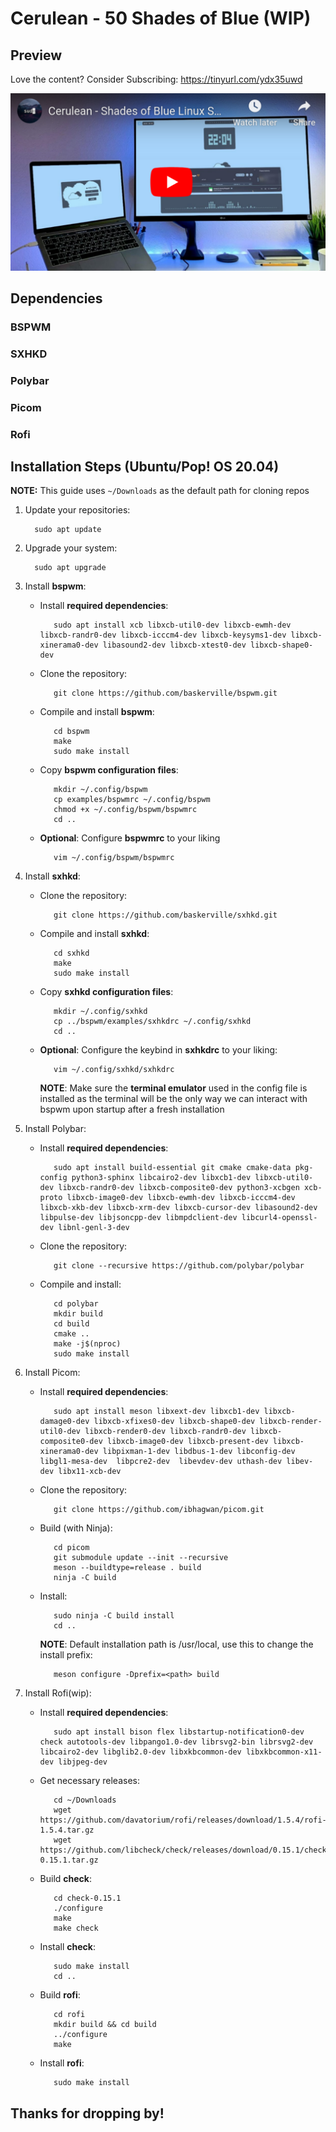 # Cerulean - 50 Shades of Blue (WIP)

## Preview
Love the content? Consider Subscribing: https://tinyurl.com/ydx35uwd

[![Cerulean - 50 Shades of Blue](https://raw.githubusercontent.com/VaughnValle/demo/master/THUMA.png)](https://www.youtube.com/watch?v=Le_gTAlBNO8)

## Dependencies
### BSPWM
### SXHKD
### Polybar
### Picom
### Rofi

## Installation Steps (Ubuntu/Pop! OS 20.04)
__NOTE:__ This guide uses ``~/Downloads`` as the default path for cloning repos
1. Update your repositories:

		 sudo apt update
2. Upgrade your system:

		 sudo apt upgrade
3. Install __bspwm__:
	- Install __required dependencies__:

			 sudo apt install xcb libxcb-util0-dev libxcb-ewmh-dev libxcb-randr0-dev libxcb-icccm4-dev libxcb-keysyms1-dev libxcb-xinerama0-dev libasound2-dev libxcb-xtest0-dev libxcb-shape0-dev
	- Clone the repository:

			 git clone https://github.com/baskerville/bspwm.git
	- Compile and install __bspwm__:
			 
			 cd bspwm
			 make
			 sudo make install
	- Copy __bspwm configuration files__:
			 
			 mkdir ~/.config/bspwm
			 cp examples/bspwmrc ~/.config/bspwm
			 chmod +x ~/.config/bspwm/bspwmrc
			 cd ..
	- __Optional__: Configure __bspwmrc__ to your liking

			 vim ~/.config/bspwm/bspwmrc

4. Install __sxhkd__:
	- Clone the repository:

			 git clone https://github.com/baskerville/sxhkd.git
	- Compile and install __sxhkd__:
			 
			 cd sxhkd
			 make
			 sudo make install
	- Copy __sxhkd configuration files__:
			
			 mkdir ~/.config/sxhkd
			 cp ../bspwm/examples/sxhkdrc ~/.config/sxhkd
			 cd ..
	- __Optional__: Configure the keybind in __sxhkdrc__ to your liking:

			 vim ~/.config/sxhkd/sxhkdrc
	   __NOTE__: Make sure the __terminal emulator__ used in the config file is installed as the terminal will be the only way we can interact with bspwm upon startup after a fresh installation
5. Install Polybar:
	- Install __required dependencies__:

			 sudo apt install build-essential git cmake cmake-data pkg-config python3-sphinx libcairo2-dev libxcb1-dev libxcb-util0-dev libxcb-randr0-dev libxcb-composite0-dev python3-xcbgen xcb-proto libxcb-image0-dev libxcb-ewmh-dev libxcb-icccm4-dev libxcb-xkb-dev libxcb-xrm-dev libxcb-cursor-dev libasound2-dev libpulse-dev libjsoncpp-dev libmpdclient-dev libcurl4-openssl-dev libnl-genl-3-dev
	- Clone the repository:
	
			 git clone --recursive https://github.com/polybar/polybar
	- Compile and install:

			 cd polybar
			 mkdir build
			 cd build
			 cmake ..
			 make -j$(nproc)
			 sudo make install
6. Install Picom:
	- Install __required dependencies__:

			 sudo apt install meson libxext-dev libxcb1-dev libxcb-damage0-dev libxcb-xfixes0-dev libxcb-shape0-dev libxcb-render-util0-dev libxcb-render0-dev libxcb-randr0-dev libxcb-composite0-dev libxcb-image0-dev libxcb-present-dev libxcb-xinerama0-dev libpixman-1-dev libdbus-1-dev libconfig-dev libgl1-mesa-dev  libpcre2-dev  libevdev-dev uthash-dev libev-dev libx11-xcb-dev
	- Clone the repository:

			 git clone https://github.com/ibhagwan/picom.git
	- Build (with Ninja):

			 cd picom
			 git submodule update --init --recursive
			 meson --buildtype=release . build
			 ninja -C build
	- Install:

			 sudo ninja -C build install
			 cd ..
	  __NOTE__: Default installation path is /usr/local, use this to change the install prefix:

			 meson configure -Dprefix=<path> build
7. Install Rofi(wip):
	- Install __required dependencies__:

			 sudo apt install bison flex libstartup-notification0-dev check autotools-dev libpango1.0-dev librsvg2-bin librsvg2-dev libcairo2-dev libglib2.0-dev libxkbcommon-dev libxkbcommon-x11-dev libjpeg-dev
	- Get necessary releases:

			 cd ~/Downloads
			 wget https://github.com/davatorium/rofi/releases/download/1.5.4/rofi-1.5.4.tar.gz
			 wget https://github.com/libcheck/check/releases/download/0.15.1/check-0.15.1.tar.gz
	- Build __check__:

			 cd check-0.15.1
			 ./configure
			 make
			 make check
	- Install __check__:

			 sudo make install
			 cd ..
	- Build __rofi__:

			 cd rofi
			 mkdir build && cd build
			 ../configure
			 make
	- Install __rofi__:

			 sudo make install

## Thanks for dropping by!

